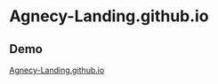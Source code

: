 # Agnecy-Landing.github.io
## Demo
[Agnecy-Landing.github.io](https://cz010.github.io/Agnecy-Landing.github.io/)
